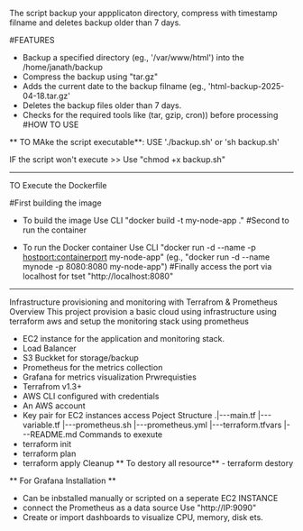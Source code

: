 The script backup your appplicaton directory, compress with timestamp filname and deletes backup older than 7 days.

#FEATURES

- Backup a specified directory (eg., '/var/www/html') into the /home/janath/backup
- Compress the backup using "tar.gz"
- Adds the current date to the backup filname (eg., 'html-backup-2025-04-18.tar.gz'
- Deletes the backup files older than 7 days.
- Checks for the required tools like (tar, gzip, cron)) before processing
#HOW TO USE

** TO MAke the script executable**:
USE './backup.sh' or 'sh backup.sh'

IF the script won't execute >> Use "chmod +x backup.sh"





---




TO Execute the Dockerfile

#First building the image

- To build the image Use CLI "docker build -t my-node-app ."
#Second to run the container

- To run the Docker container Use CLI "docker run -d --name <containername> -p <hostport:containerport> my-node-app"
                                    (eg., "docker run -d --name mynode -p 8080:8080 my-node-app")
#Finally access the port via localhost for tset "http://localhost:8080"







---



Infrastructure provisioning and monitoring with Terrafrom & Prometheus
Overview
This project provision a basic cloud using infrastructure using terraform aws and setup the monitoring stack using prometheus

- EC2 instance for the application and monitoring stack.
- Load Balancer
- S3 Buckket for storage/backup
- Prometheus for the metrics collection
- Grafana for metrics visualization
Prwrequisties
- Terrafrom v1.3+
- AWS CLI configured with credentials
- An AWS account
- Key pair for EC2 instances access
Poject Structure
.|---main.tf
 |---variable.tf
 |---prometheus.sh
 |---prometheus.yml
 |---terraform.tfvars
    |---README.md
Commands to exexute
- terraform init
- terraform plan
- terraform apply
Cleanup
** To destory all resource** - terraform destory

** For Grafana Installation **

- Can be inbstalled manually or scripted on a seperate EC2 INSTANCE
- connect the Prometheus as a data source Use "http://IP:9090"
- Create or import dashboards to visualize CPU, memory, disk ets.
